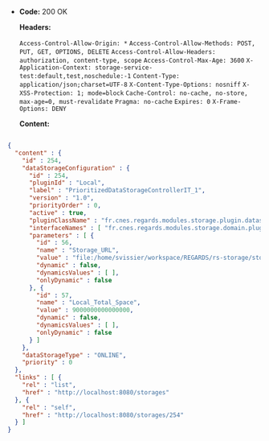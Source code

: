 * **Code:** 200 OK

  **Headers:**

  `Access-Control-Allow-Origin: *`
  `Access-Control-Allow-Methods: POST, PUT, GET, OPTIONS, DELETE`
  `Access-Control-Allow-Headers: authorization, content-type, scope`
  `Access-Control-Max-Age: 3600`
  `X-Application-Context: storage-service-test:default,test,noschedule:-1`
  `Content-Type: application/json;charset=UTF-8`
  `X-Content-Type-Options: nosniff`
  `X-XSS-Protection: 1; mode=block`
  `Cache-Control: no-cache, no-store, max-age=0, must-revalidate`
  `Pragma: no-cache`
  `Expires: 0`
  `X-Frame-Options: DENY`

  **Content:**

```json

{
  "content" : {
    "id" : 254,
    "dataStorageConfiguration" : {
      "id" : 254,
      "pluginId" : "Local",
      "label" : "PrioritizedDataStorageControllerIT_1",
      "version" : "1.0",
      "priorityOrder" : 0,
      "active" : true,
      "pluginClassName" : "fr.cnes.regards.modules.storage.plugin.datastorage.local.LocalDataStorage",
      "interfaceNames" : [ "fr.cnes.regards.modules.storage.domain.plugin.IDataStorage", "fr.cnes.regards.modules.storage.domain.plugin.IOnlineDataStorage" ],
      "parameters" : [ {
        "id" : 56,
        "name" : "Storage_URL",
        "value" : "file:/home/svissier/workspace/REGARDS/rs-storage/storage/storage-rest/target/AIPControllerIT",
        "dynamic" : false,
        "dynamicsValues" : [ ],
        "onlyDynamic" : false
      }, {
        "id" : 57,
        "name" : "Local_Total_Space",
        "value" : 9000000000000000,
        "dynamic" : false,
        "dynamicsValues" : [ ],
        "onlyDynamic" : false
      } ]
    },
    "dataStorageType" : "ONLINE",
    "priority" : 0
  },
  "links" : [ {
    "rel" : "list",
    "href" : "http://localhost:8080/storages"
  }, {
    "rel" : "self",
    "href" : "http://localhost:8080/storages/254"
  } ]
}
```
